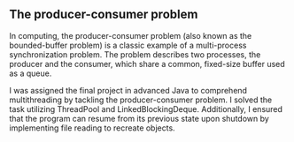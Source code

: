 ## The producer-consumer problem

In computing, the producer-consumer problem (also known as the bounded-buffer problem) is a classic example of a multi-process synchronization problem. The problem describes two processes, the producer and the consumer, which share a common, fixed-size buffer used as a queue. 

I was assigned the final project in advanced Java to comprehend multithreading by tackling the producer-consumer problem. I solved the task utilizing ThreadPool and LinkedBlockingDeque. Additionally, I ensured that the program can resume from its previous state upon shutdown by implementing file reading to recreate objects.


